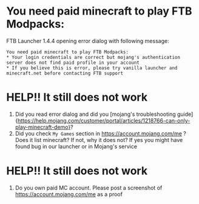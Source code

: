 # You need paid minecraft to play FTB Modpacks:

FTB Launcher 1.4.4 opening error dialog with following message:

    You need paid minecraft to play FTB Modpacks:
    * Your login credentials are correct but mojang's authentication server does not find paid profile in your account
    * If you believe this is error, please try vanilla launcher and minecraft.net before contacting FTB support

# HELP!! It still does not work
1. Did you read error dialog and did you [mojang's troubleshooting guide]{https://help.mojang.com/customer/portal/articles/1218766-can-only-play-minecraft-demo}?
2. Did you check `My Games` section in https://account.mojang.com/me ? Does it list minecraft? If not, why it does not? If yes you might have found bug in our launcher or in Mojang's service

# HELP!! It still does not work
1. Do you own paid MC account. Please post a screenshot of https://account.mojang.com/me as a proof